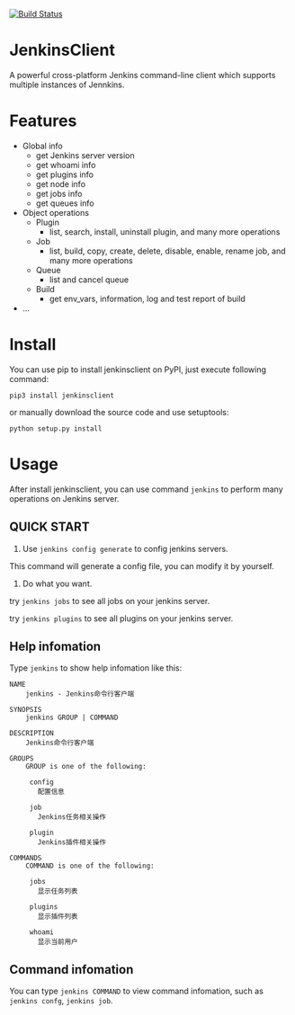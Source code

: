[![Build Status](https://img.shields.io/travis/com/hummerstudio/jenkinsclient/master?logo=travis)](https://travis-ci.com/hummerstudio/jenkinsclient)

# JenkinsClient

A powerful cross-platform Jenkins command-line client which supports multiple instances of Jennkins.

# Features

- Global info
    - get Jenkins server version
    - get whoami info
    - get plugins info
    - get node info
    - get jobs info
    - get queues info
- Object operations
    - Plugin
        - list, search, install, uninstall plugin, and many more operations
    - Job 
        - list, build, copy, create, delete, disable, enable, rename job, and many more operations
    - Queue
        - list and cancel queue
    - Build
        - get env_vars, information, log and test report of build
- ...
    

# Install

You can use pip to install jenkinsclient on PyPI, just execute following command:

`pip3 install jenkinsclient`

or manually download the source code and use setuptools:

`python setup.py install`

# Usage

After install jenkinsclient, you can use command `jenkins` to perform many operations on Jenkins server.

## QUICK START

1. Use `jenkins config generate` to config jenkins servers.

This command will generate a config file, you can modify it by yourself.

1. Do what you want.

try `jenkins jobs` to see all jobs on your jenkins server.

try `jenkins plugins` to see all plugins on your jenkins server.

## Help infomation

Type `jenkins` to show help infomation like this:

```
NAME
    jenkins - Jenkins命令行客户端

SYNOPSIS
    jenkins GROUP | COMMAND

DESCRIPTION
    Jenkins命令行客户端

GROUPS
    GROUP is one of the following:

     config
       配置信息

     job
       Jenkins任务相关操作

     plugin
       Jenkins插件相关操作

COMMANDS
    COMMAND is one of the following:

     jobs
       显示任务列表

     plugins
       显示插件列表

     whoami
       显示当前用户
```

## Command infomation

You can type `jenkins COMMAND` to view command infomation, such as `jenkins confg`, `jenkins job`.
